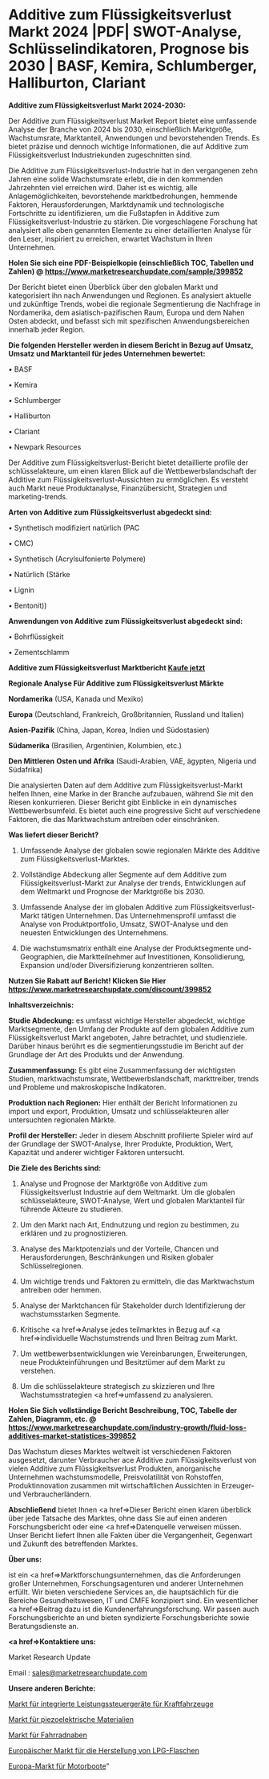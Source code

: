 # Additive zum Flüssigkeitsverlust Markt 2024 |PDF| SWOT-Analyse, Schlüsselindikatoren, Prognose bis 2030 | BASF, Kemira, Schlumberger, Halliburton, Clariant

<strong>Additive zum Flüssigkeitsverlust Markt 2024-2030:</strong>

Der Additive zum Flüssigkeitsverlust Market Report bietet eine umfassende Analyse der Branche von 2024 bis 2030, einschließlich Marktgröße, Wachstumsrate, Marktanteil, Anwendungen und bevorstehenden Trends. Es bietet präzise und dennoch wichtige Informationen, die auf Additive zum Flüssigkeitsverlust Industriekunden zugeschnitten sind.

Die Additive zum Flüssigkeitsverlust-Industrie hat in den vergangenen zehn Jahren eine solide Wachstumsrate erlebt, die in den kommenden Jahrzehnten viel erreichen wird. Daher ist es wichtig, alle Anlagemöglichkeiten, bevorstehende marktbedrohungen, hemmende Faktoren, Herausforderungen, Marktdynamik und technologische Fortschritte zu identifizieren, um die Fußstapfen in Additive zum Flüssigkeitsverlust-Industrie zu stärken. Die vorgeschlagene Forschung hat analysiert alle oben genannten Elemente zu einer detaillierten Analyse für den Leser, inspiriert zu erreichen, erwartet Wachstum in Ihren Unternehmen.

<strong>Holen Sie sich eine PDF-Beispielkopie (einschließlich TOC, Tabellen und Zahlen) @
</strong><strong><a href=https://www.marketresearchupdate.com/sample/399852><strong>https://www.marketresearchupdate.com/sample/399852</u></font></a></strong></strong>

Der Bericht bietet einen Überblick über den globalen Markt und kategorisiert ihn nach Anwendungen und Regionen. Es analysiert aktuelle und zukünftige Trends, wobei die regionale Segmentierung die Nachfrage in Nordamerika, dem asiatisch-pazifischen Raum, Europa und dem Nahen Osten abdeckt, und befasst sich mit spezifischen Anwendungsbereichen innerhalb jeder Region.

<strong>Die folgenden Hersteller werden in diesem Bericht in Bezug auf Umsatz, Umsatz und Marktanteil für jedes Unternehmen bewertet:</strong>

• BASF

• Kemira

• Schlumberger

• Halliburton

• Clariant

• Newpark Resources

Der Additive zum Flüssigkeitsverlust-Bericht bietet detaillierte profile der schlüsselakteure, um einen klaren Blick auf die Wettbewerbslandschaft der Additive zum Flüssigkeitsverlust-Aussichten zu ermöglichen. Es versteht auch Markt neue Produktanalyse, Finanzübersicht, Strategien und marketing-trends.

<strong>Arten von Additive zum Flüssigkeitsverlust abgedeckt sind:</strong>

• Synthetisch modifiziert natürlich (PAC

• CMC)

• Synthetisch (Acrylsulfonierte Polymere)

• Natürlich (Stärke

• Lignin

• Bentonit))

<strong>Anwendungen von Additive zum Flüssigkeitsverlust abgedeckt sind:</strong>

• Bohrflüssigkeit

• Zementschlamm

<strong>Additive zum Flüssigkeitsverlust Marktbericht <a href=https://www.marketresearchupdate.com/buynow/399852>Kaufe jetzt</a></strong>

<strong>Regionale Analyse Für Additive zum Flüssigkeitsverlust Märkte</strong>

<strong>Nordamerika</strong> (USA, Kanada und Mexiko)

<strong>Europa</strong> (Deutschland, Frankreich, Großbritannien, Russland und Italien)

<strong>Asien-Pazifik</strong> (China, Japan, Korea, Indien und Südostasien)

<strong>Südamerika</strong> (Brasilien, Argentinien, Kolumbien, etc.)

<strong>Den Mittleren</strong> <strong>Osten und Afrika</strong> (Saudi-Arabien, VAE, ägypten, Nigeria und Südafrika)

Die analysierten Daten auf dem Additive zum Flüssigkeitsverlust-Markt helfen Ihnen, eine Marke in der Branche aufzubauen, während Sie mit den Riesen konkurrieren. Dieser Bericht gibt Einblicke in ein dynamisches Wettbewerbsumfeld. Es bietet auch eine progressive Sicht auf verschiedene Faktoren, die das Marktwachstum antreiben oder einschränken.

<strong>Was liefert dieser Bericht?</strong>

1. Umfassende Analyse der globalen sowie regionalen Märkte des Additive zum Flüssigkeitsverlust-Marktes.

2. Vollständige Abdeckung aller Segmente auf dem Additive zum Flüssigkeitsverlust-Markt zur Analyse der trends, Entwicklungen auf dem Weltmarkt und Prognose der Marktgröße bis 2030.

3. Umfassende Analyse der im globalen Additive zum Flüssigkeitsverlust-Markt tätigen Unternehmen. Das Unternehmensprofil umfasst die Analyse von Produktportfolio, Umsatz, SWOT-Analyse und den neuesten Entwicklungen des Unternehmens.

4. Die wachstumsmatrix enthält eine Analyse der Produktsegmente und-Geographien, die Marktteilnehmer auf Investitionen, Konsolidierung, Expansion und/oder Diversifizierung konzentrieren sollten.

<strong>Nutzen Sie Rabatt auf Bericht! Klicken Sie Hier
</strong><strong><a href=https://www.marketresearchupdate.com/discount/399852>https://www.marketresearchupdate.com/discount/399852</b></u></font></strong></a>

<strong>Inhaltsverzeichnis:</strong>

<strong>Studie Abdeckung:</strong> es umfasst wichtige Hersteller abgedeckt, wichtige Marktsegmente, den Umfang der Produkte auf dem globalen Additive zum Flüssigkeitsverlust Markt angeboten, Jahre betrachtet, und studienziele. Darüber hinaus berührt es die segmentierungsstudie im Bericht auf der Grundlage der Art des Produkts und der Anwendung.

<strong>Zusammenfassung:</strong> Es gibt eine Zusammenfassung der wichtigsten Studien, marktwachstumsrate, Wettbewerbslandschaft, markttreiber, trends und Probleme und makroskopische Indikatoren.

<strong>Produktion nach Regionen:</strong> Hier enthält der Bericht Informationen zu import und export, Produktion, Umsatz und schlüsselakteuren aller untersuchten regionalen Märkte.

<strong>Profil der Hersteller:</strong> Jeder in diesem Abschnitt profilierte Spieler wird auf der Grundlage der SWOT-Analyse, Ihrer Produkte, Produktion, Wert, Kapazität und anderer wichtiger Faktoren untersucht.

<strong>Die Ziele des Berichts sind:</strong>

1) Analyse und Prognose der Marktgröße von Additive zum Flüssigkeitsverlust Industrie auf dem Weltmarkt.
Um die globalen schlüsselakteure, SWOT-Analyse, Wert und globalen Marktanteil für führende Akteure zu studieren.

2) Um den Markt nach Art, Endnutzung und region zu bestimmen, zu erklären und zu prognostizieren.

3) Analyse des Marktpotenzials und der Vorteile, Chancen und Herausforderungen, Beschränkungen und Risiken globaler Schlüsselregionen.

4) Um wichtige trends und Faktoren zu ermitteln, die das Marktwachstum antreiben oder hemmen.

5) Analyse der Marktchancen für Stakeholder durch Identifizierung der wachstumsstarken Segmente.

6) Kritische <a href=>Analyse</a> jedes teilmarktes in Bezug auf <a href=>individuelle</a> Wachstumstrends und Ihren Beitrag zum Markt.

7) Um wettbewerbsentwicklungen wie Vereinbarungen, Erweiterungen, neue Produkteinführungen und Besitztümer auf dem Markt zu verstehen.

8) Um die schlüsselakteure strategisch zu skizzieren und Ihre Wachstumsstrategien <a href=>umfassend</a> zu analysieren.

<strong>Holen Sie Sich vollständige Bericht Beschreibung, TOC, Tabelle der Zahlen, Diagramm, etc. @ </strong><strong><a href=https://www.marketresearchupdate.com/industry-growth/fluid-loss-additives-market-statistices-399852>https://www.marketresearchupdate.com/industry-growth/fluid-loss-additives-market-statistices-399852</a></font></strong>

Das Wachstum dieses Marktes weltweit ist verschiedenen Faktoren ausgesetzt, darunter Verbraucher ace Additive zum Flüssigkeitsverlust von vielen Additive zum Flüssigkeitsverlust Produkten, anorganische Unternehmen wachstumsmodelle, Preisvolatilität von Rohstoffen, Produktinnovation zusammen mit wirtschaftlichen Aussichten in Erzeuger-und Verbraucherländern.

<strong>Abschließend</strong> bietet Ihnen <a href=>Dieser</a> Bericht einen klaren überblick über jede Tatsache des Marktes, ohne dass Sie auf einen anderen Forschungsbericht oder eine <a href=>Datenquelle</a> verweisen müssen. Unser Bericht liefert Ihnen alle Fakten über die Vergangenheit, Gegenwart und Zukunft des betreffenden Marktes.

<strong>Über uns:</strong>

 ist ein <a href=>Marktfors</a>chungsunternehmen, das die Anforderungen großer Unternehmen, Forschungsagenturen und anderer Unternehmen erfüllt. Wir bieten verschiedene Services an, die hauptsächlich für die Bereiche Gesundheitswesen, IT und CMFE konzipiert sind. Ein wesentlicher <a href=>Beitrag</a> dazu ist die Kundenerfahrungsforschung. Wir passen auch Forschungsberichte an und bieten syndizierte Forschungsberichte sowie Beratungsdienste an.

<strong><a href=>Kontaktiere uns:</a></strong>

Market Research Update

Email : sales@marketresearchupdate.com

<strong>Unsere anderen Berichte:</strong>

<a href=https://www.linkedin.com/pulse/automotive-integrated-power-control-unit-market>Markt für integrierte Leistungssteuergeräte für Kraftfahrzeuge</a>

<a href=https://www.linkedin.com/pulse/piezoelectric-materials-market-2023-top-key>Markt für piezoelektrische Materialien</a>

<a href=https://www.linkedin.com/pulse/bicycle-hubs-market-report-2023-top-company-trends-future>Markt für Fahrradnaben</a>

<a href=https://www.linkedin.com/pulse/europe-lpg-cylinder-manufacturing-market-2023>Europäischer Markt für die Herstellung von LPG-Flaschen</a>

<a href=https://www.linkedin.com/pulse/europe-power-boats-market-challenges-opportunities>Europa-Markt für Motorboote</a>"
